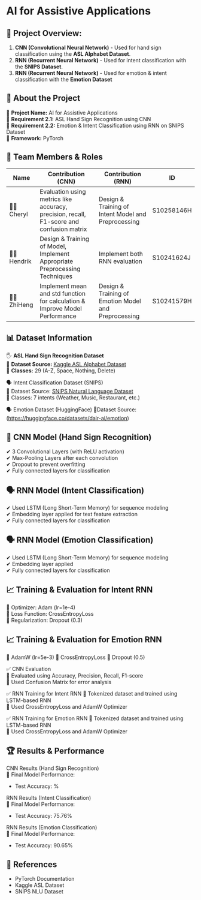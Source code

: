# AI for Assistive Applications

## 📌 Project Overview:
1. **CNN (Convolutional Neural Network)** - Used for hand sign classification using the **ASL Alphabet Dataset**.  
2. **RNN (Recurrent Neural Network)** - Used for intent classification with the **SNIPS Dataset**.
3. **RNN (Recurrent Neural Network)** - Used for emotion & intent classification with the **Emotion Dataset**

## 🔹 About the Project  
🔹 **Project Name:** AI for Assistive Applications  
🔹 **Requirement 2.1:** ASL Hand Sign Recognition using CNN  
🔹 **Requirement 2.2:** Emotion & Intent Classification using RNN on SNIPS Dataset  
🔹 **Framework:** PyTorch  

## 👥 Team Members & Roles  
| Name  | Contribution (CNN) | Contribution (RNN) | ID |  
|---|-----|-----|----|  
| 🧑‍💻 Cheryl | Evaluation using metrics like accuracy, precision, recall, F1-score and confusion matrix | Design & Training of Intent Model and Preprocessing | S10258146H |  
| 🧑‍💻 Hendrik | Design & Training of Model, Implement Appropriate Preprocessing Techniques | Implement both RNN evaluation | S10241624J |  
| 🧑‍💻 ZhiHeng | Implement mean and std function for calculation & Improve Model Performance | Design & Training of Emotion Model and Preprocessing | S10241579H |  

## 📊 Dataset Information  
🖐 **ASL Hand Sign Recognition Dataset**  
📌 **Dataset Source:** [Kaggle ASL Alphabet Dataset](https://www.kaggle.com/datasets/grassknoted/asl-alphabet)  
📌 **Classes:** 29 (A-Z, Space, Nothing, Delete)  

🗣 Intent Classification Dataset (SNIPS)  
📌 Dataset Source: [SNIPS Natural Language Dataset](https://github.com/sonos/nlu-benchmark)    
📌 Classes: 7 intents (Weather, Music, Restaurant, etc.)  

 🗣 Emotion Dataset (HuggingFace)
 📌Dataset Source: (https://huggingface.co/datasets/dair-ai/emotion)

## 🧠 CNN Model (Hand Sign Recognition)  
✔ 3 Convolutional Layers (with ReLU activation)  
✔ Max-Pooling Layers after each convolution  
✔ Dropout to prevent overfitting  
✔ Fully connected layers for classification  

## 🗣 RNN Model (Intent Classification)  
✔ Used LSTM (Long Short-Term Memory) for sequence modeling  
✔ Embedding layer applied for text feature extraction  
✔ Fully connected layers for classification  

## 🗣 RNN Model (Emotion Classification)  
✔ Used LSTM (Long Short-Term Memory) for sequence modeling  
✔ Embedding layer applied  
✔ Fully connected layers for classification  

## 📈 Training & Evaluation for Intent RNN 
📌 Optimizer: Adam (lr=1e-4)  
📌 Loss Function: CrossEntropyLoss  
📌 Regularization: Dropout (0.3)  

## 📈 Training & Evaluation for Emotion RNN 
📌 AdamW (lr=5e-3)
📌 CrossEntropyLoss
📌 Dropout (0.5)

✅ CNN Evaluation  
📌 Evaluated using Accuracy, Precision, Recall, F1-score  
📌 Used Confusion Matrix for error analysis  

✅ RNN Training for Intent RNN
📌 Tokenized dataset and trained using LSTM-based RNN  
📌 Used CrossEntropyLoss and AdamW Optimizer  

✅ RNN Training for Emotion RNN
📌 Tokenized dataset and trained using LSTM-based RNN  
📌 Used CrossEntropyLoss and AdamW Optimizer  

## 🏆 Results & Performance  
CNN Results (Hand Sign Recognition)  
📌 Final Model Performance:  
- Test Accuracy: %  


RNN Results (Intent Classification)  
📌 Final Model Performance:  
- Test Accuracy: 75.76%

RNN Results (Emotion Classification)  
📌 Final Model Performance:  
- Test Accuracy: 90.65%



## 🔗 References  
- PyTorch Documentation  
- Kaggle ASL Dataset  
- SNIPS NLU Dataset  
